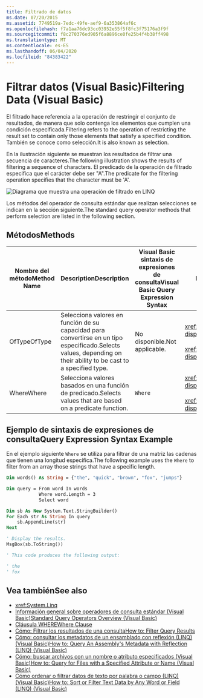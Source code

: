 ```yaml
---
title: Filtrado de datos
ms.date: 07/20/2015
ms.assetid: 7749519a-7edc-49fe-aef9-6a353864af6c
ms.openlocfilehash: f7a1aa76dc93cc03952e55f5f8fc3f75176a3f9f
ms.sourcegitcommit: f8c270376ed905f6a8896ce0fe25b4f4b38ff498
ms.translationtype: MT
ms.contentlocale: es-ES
ms.lasthandoff: 06/04/2020
ms.locfileid: "84383422"
---
```

# <a name="filtering-data-visual-basic"></a><span data-ttu-id="1c35b-102">Filtrar datos (Visual Basic)</span><span class="sxs-lookup"><span data-stu-id="1c35b-102">Filtering Data (Visual Basic)</span></span>

<span data-ttu-id="1c35b-103">El filtrado hace referencia a la operación de restringir el conjunto de resultados, de manera que solo contenga los elementos que cumplen una condición especificada.</span><span class="sxs-lookup"><span data-stu-id="1c35b-103">Filtering refers to the operation of restricting the result set to contain only those elements that satisfy a specified condition.</span></span> <span data-ttu-id="1c35b-104">También se conoce como selección.</span><span class="sxs-lookup"><span data-stu-id="1c35b-104">It is also known as selection.</span></span>

<span data-ttu-id="1c35b-105">En la ilustración siguiente se muestran los resultados de filtrar una secuencia de caracteres.</span><span class="sxs-lookup"><span data-stu-id="1c35b-105">The following illustration shows the results of filtering a sequence of characters.</span></span> <span data-ttu-id="1c35b-106">El predicado de la operación de filtrado especifica que el carácter debe ser "A".</span><span class="sxs-lookup"><span data-stu-id="1c35b-106">The predicate for the filtering operation specifies that the character must be 'A'.</span></span>

![Diagrama que muestra una operación de filtrado en LINQ](./media/filtering-data/linq-filter-operation.png)

<span data-ttu-id="1c35b-108">Los métodos del operador de consulta estándar que realizan selecciones se indican en la sección siguiente.</span><span class="sxs-lookup"><span data-stu-id="1c35b-108">The standard query operator methods that perform selection are listed in the following section.</span></span>

## <a name="methods"></a><span data-ttu-id="1c35b-109">Métodos</span><span class="sxs-lookup"><span data-stu-id="1c35b-109">Methods</span></span>

|<span data-ttu-id="1c35b-110">Nombre del método</span><span class="sxs-lookup"><span data-stu-id="1c35b-110">Method Name</span></span>|<span data-ttu-id="1c35b-111">Description</span><span class="sxs-lookup"><span data-stu-id="1c35b-111">Description</span></span>|<span data-ttu-id="1c35b-112">Visual Basic sintaxis de expresiones de consulta</span><span class="sxs-lookup"><span data-stu-id="1c35b-112">Visual Basic Query Expression Syntax</span></span>|<span data-ttu-id="1c35b-113">Más información</span><span class="sxs-lookup"><span data-stu-id="1c35b-113">More Information</span></span>|
|-----------------|-----------------|------------------------------------------|----------------------|
|<span data-ttu-id="1c35b-114">OfType</span><span class="sxs-lookup"><span data-stu-id="1c35b-114">OfType</span></span>|<span data-ttu-id="1c35b-115">Selecciona valores en función de su capacidad para convertirse en un tipo especificado.</span><span class="sxs-lookup"><span data-stu-id="1c35b-115">Selects values, depending on their ability to be cast to a specified type.</span></span>|<span data-ttu-id="1c35b-116">No disponible.</span><span class="sxs-lookup"><span data-stu-id="1c35b-116">Not applicable.</span></span>|<xref:System.Linq.Enumerable.OfType%2A?displayProperty=nameWithType><br /><br /> <xref:System.Linq.Queryable.OfType%2A?displayProperty=nameWithType>|
|<span data-ttu-id="1c35b-117">Where</span><span class="sxs-lookup"><span data-stu-id="1c35b-117">Where</span></span>|<span data-ttu-id="1c35b-118">Selecciona valores basados en una función de predicado.</span><span class="sxs-lookup"><span data-stu-id="1c35b-118">Selects values that are based on a predicate function.</span></span>|`Where`|<xref:System.Linq.Enumerable.Where%2A?displayProperty=nameWithType><br /><br /> <xref:System.Linq.Queryable.Where%2A?displayProperty=nameWithType>|

## <a name="query-expression-syntax-example"></a><span data-ttu-id="1c35b-119">Ejemplo de sintaxis de expresiones de consulta</span><span class="sxs-lookup"><span data-stu-id="1c35b-119">Query Expression Syntax Example</span></span>

<span data-ttu-id="1c35b-120">En el ejemplo siguiente `Where` se utiliza para filtrar de una matriz las cadenas que tienen una longitud específica.</span><span class="sxs-lookup"><span data-stu-id="1c35b-120">The following example uses the `Where` to filter from an array those strings that have a specific length.</span></span>

```vb
Dim words() As String = {"the", "quick", "brown", "fox", "jumps"}

Dim query = From word In words
            Where word.Length = 3
            Select word

Dim sb As New System.Text.StringBuilder()
For Each str As String In query
    sb.AppendLine(str)
Next

' Display the results.
MsgBox(sb.ToString())

' This code produces the following output:

' the
' fox
```

## <a name="see-also"></a><span data-ttu-id="1c35b-121">Vea también</span><span class="sxs-lookup"><span data-stu-id="1c35b-121">See also</span></span>

- <xref:System.Linq>
- [<span data-ttu-id="1c35b-122">Información general sobre operadores de consulta estándar (Visual Basic)</span><span class="sxs-lookup"><span data-stu-id="1c35b-122">Standard Query Operators Overview (Visual Basic)</span></span>](standard-query-operators-overview.md)
- [<span data-ttu-id="1c35b-123">Cláusula WHERE</span><span class="sxs-lookup"><span data-stu-id="1c35b-123">Where Clause</span></span>](../../../language-reference/queries/where-clause.md)
- [<span data-ttu-id="1c35b-124">Cómo: Filtrar los resultados de una consulta</span><span class="sxs-lookup"><span data-stu-id="1c35b-124">How to: Filter Query Results</span></span>](../../language-features/linq/how-to-filter-query-results-by-using-linq.md)
- [<span data-ttu-id="1c35b-125">Cómo: consultar los metadatos de un ensamblado con reflexión (LINQ) (Visual Basic)</span><span class="sxs-lookup"><span data-stu-id="1c35b-125">How to: Query An Assembly's Metadata with Reflection (LINQ) (Visual Basic)</span></span>](how-to-query-an-assembly-s-metadata-with-reflection-linq.md)
- [<span data-ttu-id="1c35b-126">Cómo: buscar archivos con un nombre o atributo especificados (Visual Basic)</span><span class="sxs-lookup"><span data-stu-id="1c35b-126">How to: Query for Files with a Specified Attribute or Name (Visual Basic)</span></span>](how-to-query-for-files-with-a-specified-attribute-or-name.md)
- [<span data-ttu-id="1c35b-127">Cómo ordenar o filtrar datos de texto por palabra o campo (LINQ) (Visual Basic)</span><span class="sxs-lookup"><span data-stu-id="1c35b-127">How to: Sort or Filter Text Data by Any Word or Field (LINQ) (Visual Basic)</span></span>](how-to-sort-or-filter-text-data-by-any-word-or-field-linq.md)
